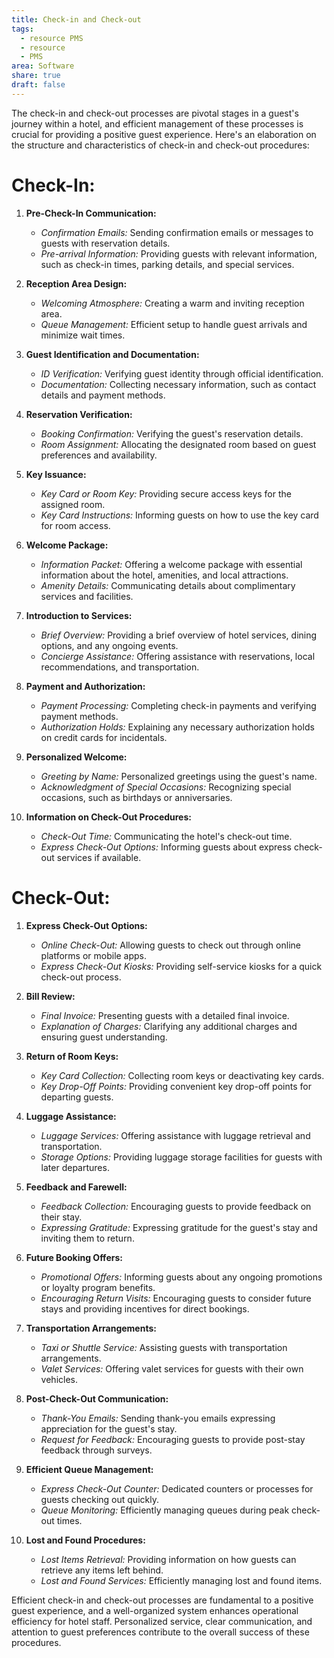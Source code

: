 ```yaml
---
title: Check-in and Check-out
tags:
  - resource PMS
  - resource
  - PMS
area: Software
share: true
draft: false
---
```


The check-in and check-out processes are pivotal stages in a guest's journey within a hotel, and efficient management of these processes is crucial for providing a positive guest experience. Here's an elaboration on the structure and characteristics of check-in and check-out procedures:

# Check-In:

1. **Pre-Check-In Communication:**
    - *Confirmation Emails:* Sending confirmation emails or messages to guests with reservation details.
    - *Pre-arrival Information:* Providing guests with relevant information, such as check-in times, parking details, and special services.

2. **Reception Area Design:**
    - *Welcoming Atmosphere:* Creating a warm and inviting reception area.
    - *Queue Management:* Efficient setup to handle guest arrivals and minimize wait times.

3. **Guest Identification and Documentation:**
    - *ID Verification:* Verifying guest identity through official identification.
    - *Documentation:* Collecting necessary information, such as contact details and payment methods.

4. **Reservation Verification:**
    - *Booking Confirmation:* Verifying the guest's reservation details.
    - *Room Assignment:* Allocating the designated room based on guest preferences and availability.

5. **Key Issuance:**
    - *Key Card or Room Key:* Providing secure access keys for the assigned room.
    - *Key Card Instructions:* Informing guests on how to use the key card for room access.

6. **Welcome Package:**
    - *Information Packet:* Offering a welcome package with essential information about the hotel, amenities, and local attractions.
    - *Amenity Details:* Communicating details about complimentary services and facilities.

7. **Introduction to Services:**
    - *Brief Overview:* Providing a brief overview of hotel services, dining options, and any ongoing events.
    - *Concierge Assistance:* Offering assistance with reservations, local recommendations, and transportation.

8. **Payment and Authorization:**
    - *Payment Processing:* Completing check-in payments and verifying payment methods.
    - *Authorization Holds:* Explaining any necessary authorization holds on credit cards for incidentals.

9. **Personalized Welcome:**
    - *Greeting by Name:* Personalized greetings using the guest's name.
    - *Acknowledgment of Special Occasions:* Recognizing special occasions, such as birthdays or anniversaries.

10. **Information on Check-Out Procedures:**
    - *Check-Out Time:* Communicating the hotel's check-out time.
    - *Express Check-Out Options:* Informing guests about express check-out services if available.

# Check-Out:

1. **Express Check-Out Options:**
    - *Online Check-Out:* Allowing guests to check out through online platforms or mobile apps.
    - *Express Check-Out Kiosks:* Providing self-service kiosks for a quick check-out process.

2. **Bill Review:**
    - *Final Invoice:* Presenting guests with a detailed final invoice.
    - *Explanation of Charges:* Clarifying any additional charges and ensuring guest understanding.

3. **Return of Room Keys:**
    - *Key Card Collection:* Collecting room keys or deactivating key cards.
    - *Key Drop-Off Points:* Providing convenient key drop-off points for departing guests.

4. **Luggage Assistance:**
    - *Luggage Services:* Offering assistance with luggage retrieval and transportation.
    - *Storage Options:* Providing luggage storage facilities for guests with later departures.

5. **Feedback and Farewell:**
    - *Feedback Collection:* Encouraging guests to provide feedback on their stay.
    - *Expressing Gratitude:* Expressing gratitude for the guest's stay and inviting them to return.

6. **Future Booking Offers:**
    - *Promotional Offers:* Informing guests about any ongoing promotions or loyalty program benefits.
    - *Encouraging Return Visits:* Encouraging guests to consider future stays and providing incentives for direct bookings.

7. **Transportation Arrangements:**
    - *Taxi or Shuttle Service:* Assisting guests with transportation arrangements.
    - *Valet Services:* Offering valet services for guests with their own vehicles.

8. **Post-Check-Out Communication:**
    - *Thank-You Emails:* Sending thank-you emails expressing appreciation for the guest's stay.
    - *Request for Feedback:* Encouraging guests to provide post-stay feedback through surveys.

9. **Efficient Queue Management:**
    - *Express Check-Out Counter:* Dedicated counters or processes for guests checking out quickly.
    - *Queue Monitoring:* Efficiently managing queues during peak check-out times.

10. **Lost and Found Procedures:**
    - *Lost Items Retrieval:* Providing information on how guests can retrieve any items left behind.
    - *Lost and Found Services:* Efficiently managing lost and found items.

Efficient check-in and check-out processes are fundamental to a positive guest experience, and a well-organized system enhances operational efficiency for hotel staff. Personalized service, clear communication, and attention to guest preferences contribute to the overall success of these procedures.